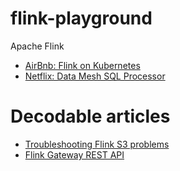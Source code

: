 # flink-playground

Apache Flink

- [AirBnb: Flink on Kubernetes](https://medium.com/airbnb-engineering/apache-flink-on-kubernetes-84425d66ee11)
- [Netflix: Data Mesh SQL Processor](https://netflixtechblog.com/streaming-sql-in-data-mesh-0d83f5a00d08)

# Decodable articles
- [Troubleshooting Flink S3 problems](https://www.decodable.co/blog/troubleshooting-flink-sql-s3-problems)
- [Flink Gateway REST API](https://www.decodable.co/blog/exploring-the-flink-sql-gateway-rest-api)



